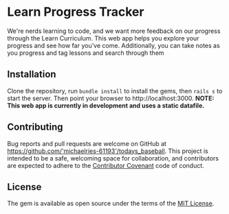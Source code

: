 # Learn Progress Tracker

We're nerds learning to code, and we want more feedback on our progress through the Learn Curriculum.  This web app helps you explore your progress and see how far you've come.  Additionally, you can take notes as you progress and tag lessons and search through them

## Installation

Clone the repository, run `bundle install` to install the gems, then `rails s` to start the server.  Then point your browser to http://localhost:3000.
**NOTE:  This web app is currently in development and uses a static datafile.**


## Contributing

Bug reports and pull requests are welcome on GitHub at https://github.com/'michaelries-61193'/todays_baseball. This project is intended to be a safe, welcoming space for collaboration, and contributors are expected to adhere to the [Contributor Covenant](http://contributor-covenant.org) code of conduct.


## License

The gem is available as open source under the terms of the [MIT License](http://opensource.org/licenses/MIT).
